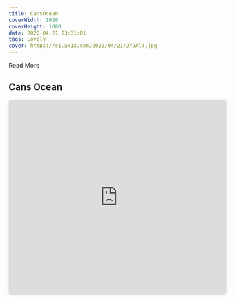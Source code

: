 ```yaml
---
title: CansOcean
coverWidth: 1920
coverHeight: 1080
date: 2020-04-21 23:31:01
tags: Lovely
cover: https://s1.ax1x.com/2020/04/21/JY9Al4.jpg
---
```


Read More
<!-- more -->

## Cans Ocean

<iframe style="width:100%;height:450px;box-shadow:0px 0px 10px #eee;border-radius:5px" src="https://www.ddd.online/jq/webEdit/project/embedProject/sdcvsUAr-gc7cu1Vm-TxpFLMkA-yP0bpNI6" frameborder="0" allowvr allowfullscreen mozallowfullscreen="true" webkitallowfullscreen="true" onmousewheel="">
</iframe>

